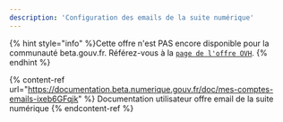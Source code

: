 ```yaml
---
description: 'Configuration des emails de la suite numérique'
---
```


{% hint style="info" %}Cette offre n'est PAS encore disponible pour la communauté beta.gouv.fr. Référez-vous à la [`page de l'offre OVH`](/les-outils-de-la-communaute/emails/README.md). {% endhint %}

{% content-ref url="https://documentation.beta.numerique.gouv.fr/doc/mes-comptes-emails-ixeb6GFqjk" %} Documentation utilisateur offre email de la suite numérique {% endcontent-ref %}



